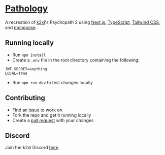 # [Pathology](https://pathology.k2xl.com)

A recreation of [k2xl](https://k2xl.com)'s Psychopath 2 using [Next.js](https://nextjs.org/), [TypeScript](https://www.typescriptlang.org/), [Tailwind CSS](https://tailwindcss.com/), and [mongoose](https://mongoosejs.com/).

## Running locally

- Run `npm install`
- Create a `.env` file in the root directory containing the following:
```
JWT_SECRET=anything
LOCAL=true
```
- Run `npm run dev` to test changes locally

## Contributing

- Find an [issue](https://github.com/sspenst/pathology/issues) to work on
- Fork the repo and get it running locally
- Create a [pull request](https://github.com/sspenst/pathology/pulls) with your changes

## Discord

Join the k2xl Discord [here](https://discord.gg/j6RxRdqq4A).
